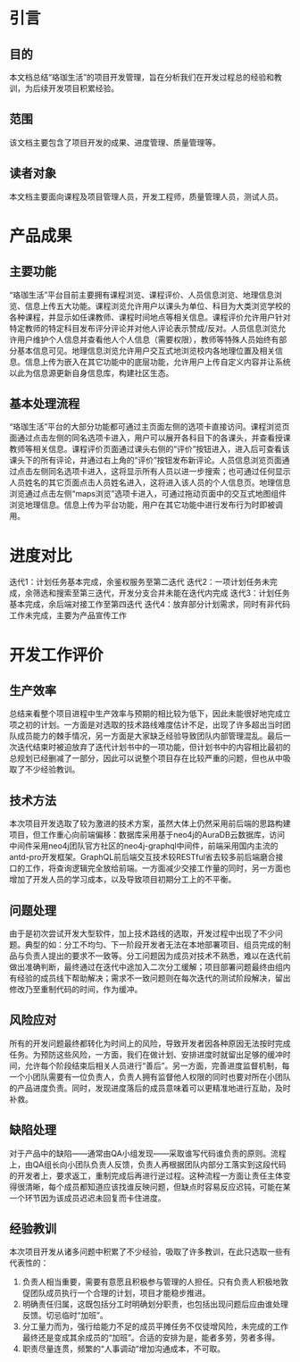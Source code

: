 # 引言

## 目的

本文档总结“珞珈生活”的项目开发管理，旨在分析我们在开发过程总的经验和教训，为后续开发项目积累经验。

## 范围

该文档主要包含了项目开发的成果、进度管理、质量管理等。

## 读者对象

本文档主要面向课程及项目管理人员，开发工程师，质量管理人员，测试人员。

# 产品成果

## 主要功能

“珞珈生活”平台目前主要拥有课程浏览、课程评价、人员信息浏览、地理信息浏览、信息上传五大功能。课程浏览允许用户以课头为单位、科目为大类浏览学校的各种课程，并显示如任课教师、课程时间地点等相关信息。课程评价允许用户针对特定教师的特定科目发布评分评论并对他人评论表示赞成/反对。人员信息浏览允许用户维护个人信息并查看他人个人信息（需要权限），教师等特殊人员始终有部分基本信息可见。地理信息浏览允许用户交互式地浏览校内各地理位置及相关信息。信息上传为嵌入在其它功能中的底层功能，允许用户上传自定义内容并让系统以此为信息源更新自身信息库，构建社区生态。

## 基本处理流程

“珞珈生活”平台的大部分功能都可通过主页面左侧的选项卡直接访问。课程浏览页面通过点击左侧的同名选项卡进入，用户可以展开各科目下的各课头，并查看授课教师等相关信息。课程评价页面通过课头右侧的“评价”按钮进入，进入后可查看该课头下的所有评论，并通过右上角的“评价”按钮发布新评论。人员信息浏览页面通过点击左侧同名选项卡进入，这将显示所有人员以进一步搜索；也可通过任何显示人员姓名的其它页面点击人员姓名进入，这将进入该人员的个人信息页。地理信息浏览通过点击左侧“maps浏览”选项卡进入，可通过拖动页面中的交互式地图组件浏览地理信息。信息上传为平台功能，用户在其它功能中进行发布行为时即被调用。

# 进度对比

迭代1：计划任务基本完成，余鉴权服务至第二迭代
迭代2：一项计划任务未完成，余筛选和搜索至第三迭代，开发分支合并未能在迭代内完成
迭代3：计划任务基本完成，余后端对接工作至第四迭代
迭代4：放弃部分计划需求，同时有非代码工作未完成，主要为产品宣传工作

# 开发工作评价

## 生产效率

总结来看整个项目进程中生产效率与预期的相比较为低下，因此未能很好地完成立项之初的计划。一方面是对选取的技术路线难度估计不足，出现了许多超出当时团队成员能力的棘手情况，另一方面是大家缺乏经验导致团队内部管理混乱。最后一次迭代结束时被迫放弃了迭代计划书中的一项功能，但计划书中的内容相比最初的总规划已经删减了一部分，因此可以说整个项目存在比较严重的问题，但也从中吸取了不少经验教训。

## 技术方法

本次项目开发选取了较为激进的技术方案，虽然大体上仍然采用前后端的思路构建项目，但工作重心向前端偏移：数据库采用基于neo4j的AuraDB云数据库，访问中间件采用neo4j团队官方社区的neo4j-graphql中间件，前端采用国内主流的antd-pro开发框架。GraphQL前后端交互技术较RESTful省去较多前后端磨合接口的工作，将查询逻辑完全放给前端。一方面减少交接工作量的同时，另一方面也增加了开发人员的学习成本，以及导致项目初期分工上的不平衡。

## 问题处理

由于是初次尝试开发大型软件，加上技术路线的选取，开发过程中出现了不少问题。典型的如：分工不均匀、下一阶段开发者无法在本地部署项目、组员完成的制品与负责人提出的要求不一致等。分工问题因为成员对技术不熟悉，难以在迭代前做出准确判断，最终通过在迭代中途加入二次分工缓解；项目部署问题最终由组内有经验的成员线下帮助解决；需求不一致问题则在每次迭代的测试阶段解决，留出修改乃至重制代码的时间，作为缓冲。

## 风险应对

所有的开发问题最终都转化为时间上的风险，导致开发者因各种原因无法按时完成任务。为预防这些风险，一方面，我们在做计划、安排进度时就留出足够的缓冲时间，允许每个阶段结束后相关人员进行“善后”。另一方面，完善进度监督机制，每一个小团队需要有一位负责人，负责人拥有监督他人权限的同时也要对所在小团队的产品进度负责。同时，发现进度落后的成员意味着可以更精准地进行互助，及时补救。

## 缺陷处理

对于产品中的缺陷——通常由QA小组发现——采取谁写代码谁负责的原则。流程上，由QA组长向小团队负责人反馈，负责人再根据团队内部分工落实到这段代码的开发者上，要求返工，重制完成后再进行逆过程。这种流程一方面让责任主体变得很清晰，每个成员都知道应该找谁反映问题，但缺点时容易反应迟钝，可能在某一个环节因为该成员迟迟未回复而卡住进度。

## 经验教训

本次项目开发从诸多问题中积累了不少经验，吸取了许多教训，在此只选取一些有代表性的：
1. 负责人相当重要，需要有意愿且积极参与管理的人担任。只有负责人积极地敦促团队成员执行一个合理的计划，项目才能稳步推进。
2. 明确责任归属，这既包括分工时明确划分职责，也包括出现问题后应由谁处理反馈。切忌临时“加班”。
3. 分工量力而为，强行给能力不足的成员平摊任务不仅徒增风险，未完成的工作最终还是变成其余成员的“加班”。合适的安排为是，能者多劳，劳者多得。
4. 职责尽量连贯，频繁的“人事调动”增加沟通成本，不可取。